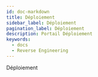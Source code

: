 ```yaml
---
id: doc-markdown
title: Déploiement
sidebar_label: Déploiement
pagination_label: Déploiement
description: Portail Déploiement
keywords:
  - docs
  - Reverse Engineering
---
```


Déploiement
